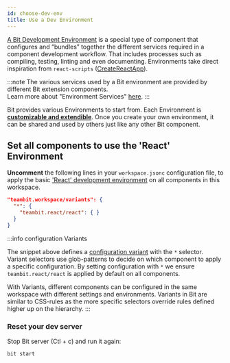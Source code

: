 ```yaml
---
id: choose-dev-env
title: Use a Dev Environment
---
```


[A Bit Development Environment](/bit-environments/environments) is a special type of component that configures and “bundles” together the different services required in a component development workflow.
That includes processes such as compiling, testing, linting and even documenting. Environments take direct inspiration from `react-scripts` ([CreateReactApp](https://github.com/facebook/create-react-app)).

:::note
The various services used by a Bit environment are provided by different Bit extension components.  
Learn more about "Environment Services" [here](/bit-environments/environments).
:::

Bit provides various Environments to start from. Each Environment is [**customizable and extendible**](/bit-environments/environments). Once you create your own environment, it can be shared and used by others just like any other Bit component.

## Set all components to use the 'React' Environment

**Uncomment** the following lines in your `workspace.jsonc` configuration file, to apply the basic ['React' development environment](/building-with-bit/react) on all components in this workspace.

```json title="workspace.jsonc"
"teambit.workspace/variants": {
  "*": {
    "teambit.react/react": { }
  }
}
```

:::info configuration Variants

The snippet above defines a [configuration variant](/building-with-bit/workspace) with the `*` selector. Variant selectors use glob-patterns to decide on which component to apply a specific configuration. By setting configuration with `*` we ensure `teambit.react/react` is applied by default on all components.

With Variants, different components can be configured in the same workspace with different settings and environments.
Variants in Bit are similar to CSS-rules as the more specific selectors override rules defined higher up on the hierarchy.
:::

### Reset your dev server

Stop Bit server (Ctl + c) and run it again:

```bash
bit start
```
